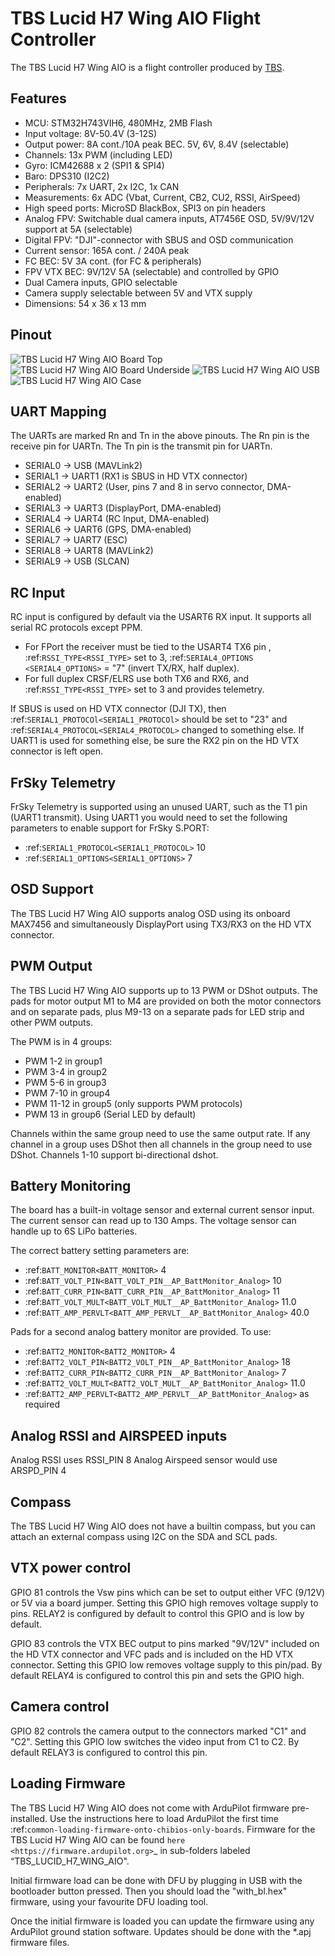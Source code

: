 # TBS Lucid H7 Wing AIO Flight Controller

The TBS Lucid H7 Wing AIO is a flight controller produced by [TBS](https://www.team-blacksheep.com/).

## Features

 - MCU: STM32H743VIH6, 480MHz, 2MB Flash
 - Input voltage: 8V-50.4V (3-12S)
 - Output power: 8A cont./10A peak BEC. 5V, 6V, 8.4V (selectable)
 - Channels: 13x PWM (including LED)
 - Gyro: ICM42688 x 2 (SPI1 & SPI4)
 - Baro: DPS310 (I2C2)
 - Peripherals: 7x UART, 2x I2C, 1x CAN
 - Measurements: 6x ADC (Vbat, Current, CB2, CU2, RSSI, AirSpeed)
 - High speed ports: MicroSD BlackBox, SPI3 on pin headers
 - Analog FPV: Switchable dual camera inputs, AT7456E OSD, 5V/9V/12V support at 5A (selectable)
 - Digital FPV: "DJI"-connector with SBUS and OSD communication
 - Current sensor: 165A cont. / 240A peak
 - FC BEC: 5V 3A cont. (for FC & peripherals)
 - FPV VTX BEC: 9V/12V 5A (selectable) and controlled by GPIO
 - Dual  Camera inputs, GPIO selectable
 - Camera supply selectable between 5V and VTX supply
 - Dimensions:  54 x 36 x 13 mm

## Pinout

![TBS Lucid H7 Wing AIO Board Top](Top_TBSH7AIOWING.png "TBS Lucid H7 Wing AIO Top")
![TBS Lucid H7 Wing AIO Board Underside](Underside_TBSH7AIOWING.png "TBS Lucid H7 Wing AIO Underside")
![TBS Lucid H7 Wing AIO USB](USB_TBSH7AIOWING.png "TBS Lucid H7 Wing AIO Power Board")
![TBS Lucid H7 Wing AIO Case](LucidH7AIOCase.jpg "TBS Lucid H7 Wing AIO Casing")

## UART Mapping

The UARTs are marked Rn and Tn in the above pinouts. The Rn pin is the
receive pin for UARTn. The Tn pin is the transmit pin for UARTn.

 - SERIAL0 -> USB (MAVLink2)
 - SERIAL1 -> UART1 (RX1 is SBUS in HD VTX connector)
 - SERIAL2 -> UART2 (User, pins 7 and 8 in servo connector, DMA-enabled)
 - SERIAL3 -> UART3 (DisplayPort, DMA-enabled)
 - SERIAL4 -> UART4 (RC Input, DMA-enabled)
 - SERIAL6 -> UART6 (GPS, DMA-enabled)
 - SERIAL7 -> UART7 (ESC)
 - SERIAL8 -> UART8 (MAVLink2)
 - SERIAL9 -> USB (SLCAN)

## RC Input

RC input is configured by default via the USART6 RX input. It supports all serial RC protocols except PPM.

* For FPort the receiver must be tied to the USART4 TX6 pin , :ref:`RSSI_TYPE<RSSI_TYPE>` set to 3, :ref:`SERIAL4_OPTIONS <SERIAL4_OPTIONS>` = "7" (invert TX/RX, half duplex).
* For full duplex CRSF/ELRS use both TX6 and RX6, and :ref:`RSSI_TYPE<RSSI_TYPE>` set to 3 and provides telemetry.
 
If SBUS is used on HD VTX connector (DJI TX), then :ref:`SERIAL1_PROTOCOl<SERIAL1_PROTOCOl>` should be set to "23" and :ref:`SERIAL4_PROTOCOL<SERIAL4_PROTOCOL>` changed to something else. If UART1 is used for something else, be sure the RX2 pin on the HD VTX connector is left open.

## FrSky Telemetry
 
FrSky Telemetry is supported using an unused UART, such as the T1 pin (UART1 transmit).
Using UART1 you would need to set the following parameters to enable support for FrSky S.PORT:
 
 - :ref:`SERIAL1_PROTOCOL<SERIAL1_PROTOCOL>` 10
 - :ref:`SERIAL1_OPTIONS<SERIAL1_OPTIONS>` 7
  
## OSD Support

The TBS Lucid H7 Wing AIO supports analog OSD using its onboard MAX7456 and simultaneously DisplayPort using TX3/RX3 on the HD VTX connector.

## PWM Output

The TBS Lucid H7 Wing AIO supports up to 13 PWM or DShot outputs. The pads for motor output
M1 to M4 are provided on both the motor connectors and on separate pads, plus
M9-13 on a separate pads for LED strip and other PWM outputs.

The PWM is in 4 groups:

 - PWM 1-2   in group1
 - PWM 3-4   in group2
 - PWM 5-6   in group3
 - PWM 7-10  in group4
 - PWM 11-12 in group5 (only supports PWM protocols)
 - PWM 13    in group6 (Serial LED by default)

Channels within the same group need to use the same output rate. If
any channel in a group uses DShot then all channels in the group need
to use DShot. Channels 1-10 support bi-directional dshot.

## Battery Monitoring

The board has a built-in voltage sensor and external current sensor input. The current
sensor can read up to 130 Amps. The voltage sensor can handle up to 6S
LiPo batteries.

The correct battery setting parameters are:

 - :ref:`BATT_MONITOR<BATT_MONITOR>` 4
 - :ref:`BATT_VOLT_PIN<BATT_VOLT_PIN__AP_BattMonitor_Analog>` 10
 - :ref:`BATT_CURR_PIN<BATT_CURR_PIN__AP_BattMonitor_Analog>` 11
 - :ref:`BATT_VOLT_MULT<BATT_VOLT_MULT__AP_BattMonitor_Analog>` 11.0
 - :ref:`BATT_AMP_PERVLT<BATT_AMP_PERVLT__AP_BattMonitor_Analog>` 40.0

Pads for a second analog battery monitor are provided. To use:

 - :ref:`BATT2_MONITOR<BATT2_MONITOR>` 4
 - :ref:`BATT2_VOLT_PIN<BATT2_VOLT_PIN__AP_BattMonitor_Analog>` 18
 - :ref:`BATT2_CURR_PIN<BATT2_CURR_PIN__AP_BattMonitor_Analog>` 7
 - :ref:`BATT2_VOLT_MULT<BATT2_VOLT_MULT__AP_BattMonitor_Analog>` 11.0
 - :ref:`BATT2_AMP_PERVLT<BATT2_AMP_PERVLT__AP_BattMonitor_Analog>` as required

## Analog RSSI and AIRSPEED inputs

Analog RSSI uses RSSI_PIN 8
Analog Airspeed sensor would use ARSPD_PIN 4

## Compass

The TBS Lucid H7 Wing AIO does not have a builtin compass, but you can attach an external compass using I2C on the SDA and SCL pads.

## VTX power control

GPIO 81 controls the Vsw pins which can be set to output either VFC (9/12V) or 5V via a board jumper. Setting this GPIO high removes voltage supply to pins. RELAY2 is configured by default to control this GPIO and is low by default.

GPIO 83 controls the VTX BEC output to pins marked "9V/12V"  included on the HD VTX connector and VFC pads and is included on the HD VTX connector. Setting this GPIO low removes voltage supply to this pin/pad.
By default RELAY4 is configured to control this pin and sets the GPIO high.

## Camera control

GPIO 82 controls the camera output to the connectors marked "C1" and "C2". Setting this GPIO low switches the video input from C1 to C2. By default RELAY3 is configured to control this pin.

## Loading Firmware

The TBS Lucid H7 Wing AIO does not come with ArduPilot firmware pre-installed. Use the instructions here to load ArduPilot the first time :ref:`common-loading-firmware-onto-chibios-only-boards`.
Firmware for the TBS Lucid H7 Wing AIO can be found `here <https://firmware.ardupilot.org>`_ in sub-folders labeled “TBS_LUCID_H7_WING_AIO".

Initial firmware load can be done with DFU by plugging in USB with the
bootloader button pressed. Then you should load the "with_bl.hex"
firmware, using your favourite DFU loading tool.

Once the initial firmware is loaded you can update the firmware using
any ArduPilot ground station software. Updates should be done with the
\*.apj firmware files.
